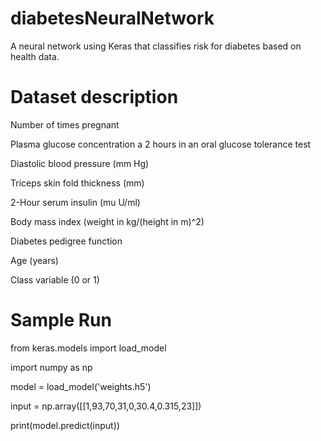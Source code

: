 # diabetesNeuralNetwork
A neural network using Keras that classifies risk for diabetes based on health data.

# Dataset description
Number of times pregnant

Plasma glucose concentration a 2 hours in an oral glucose tolerance test

Diastolic blood pressure (mm Hg)

Triceps skin fold thickness (mm)

2-Hour serum insulin (mu U/ml)

Body mass index (weight in kg/(height in m)^2)

Diabetes pedigree function

Age (years)

Class variable (0 or 1)

# Sample Run
from keras.models import load_model 

import numpy as np

model = load_model('weights.h5') 

input = np.array([[1,93,70,31,0,30.4,0.315,23]]) 

print(model.predict(input))
